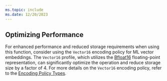 ```yaml
---
ms.topic: include
ms.date: 12/20/2023
---
```


## Optimizing Performance

For enhanced performance and reduced storage requirements when using this function, consider using the `Vector16` encoding policy for ML vector embeddings. The `Vector16` profile, which utilizes the [Bfloat16](https://en.wikipedia.org/wiki/Bfloat16_floating-point_format) floating-point representation, can significantly optimize the operation and reduce storage size by a factor of 4. For more details on the `Vector16` encoding policy, refer to the [Encoding Policy Types](../kusto/management/alter-encoding-policy.md#encoding-policy-types).
